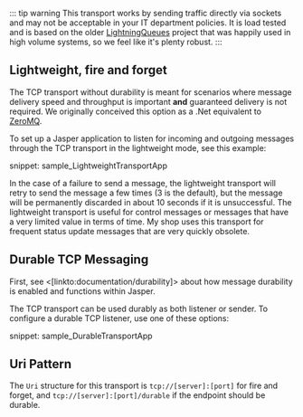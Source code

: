 <!--title:TCP Transport-->

::: tip warning
 This transport works by sending traffic directly via sockets and may not be acceptable in your IT department policies. It is load tested and is based on the older [LightningQueues](https://github.com/LightningQueues/LightningQueues) project that was happily used in high volume systems, so we feel like it's plenty robust. 
:::


## Lightweight, fire and forget

The TCP transport without durability is meant for scenarios where message delivery speed and throughput is important **and** guaranteed delivery is not required. We originally conceived this option as a .Net equivalent to [ZeroMQ](http://zeromq.org/).

To set up a Jasper application to listen for incoming and outgoing messages through the TCP transport in the lightweight mode, see this example:

snippet: sample_LightweightTransportApp


In the case of a failure to send a message, the lightweight transport will retry to send the message a few times (3 is the default), but the message will
be permanently discarded in about 10 seconds if it is unsuccessful. The lightweight transport is useful for control messages or messages that have
a very limited value in terms of time. My shop uses this transport for frequent status update messages that are very quickly obsolete.

## Durable TCP Messaging

First, see <[linkto:documentation/durability]> about how message durability is enabled and functions within Jasper.

The TCP transport can be used durably as both listener or sender. To configure a durable TCP listener, use one of these options:

snippet: sample_DurableTransportApp


## Uri Pattern

The `Uri` structure for this transport is `tcp://[server]:[port]` for fire and forget, and `tcp://[server]:[port]/durable`
if the endpoint should be durable. 


